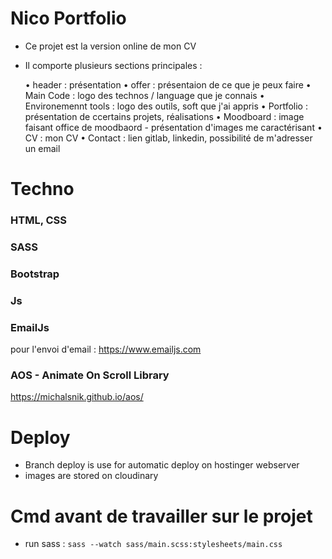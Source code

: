 # Nico Portfolio

- Ce projet est la version online de mon CV
- Il comporte plusieurs sections principales :

  • header : présentation
  • offer : présentaion de ce que je peux faire
  • Main Code : logo des technos / language que je connais
  • Environemennt tools : logo des outils, soft que j'ai appris
  • Portfolio : présentation de ccertains projets, réalisations
  • Moodboard : image faisant office de moodbaord - présentation d'images me caractérisant
  • CV : mon CV
  • Contact : lien gitlab, linkedin, possibilité de m'adresser un email

# Techno

### HTML, CSS

### SASS

### Bootstrap

### Js

### EmailJs

pour l'envoi d'email : https://www.emailjs.com

### AOS - Animate On Scroll Library

https://michalsnik.github.io/aos/

# Deploy

- Branch deploy is use for automatic deploy on hostinger webserver
- images are stored on cloudinary

# Cmd avant de travailler sur le projet

- run sass : `sass --watch sass/main.scss:stylesheets/main.css`
